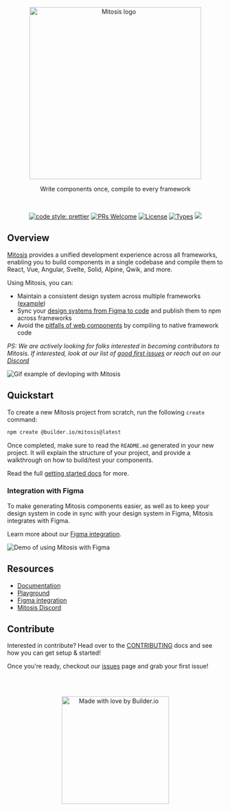 <br>
<br>
<p align="center">
  <picture>
    <source media="(prefers-color-scheme: dark)" srcset="https://cdn.builder.io/api/v1/image/assets%2FYJIGb4i01jvw0SRdL5Bt%2F44413839f214431290930e447572b843">
    <img width="400" alt="Mitosis logo" src="https://cdn.builder.io/api/v1/image/assets%2FYJIGb4i01jvw0SRdL5Bt%2F570f689e59824cb78cf5773350ab4144">
  </picture>
</p>

<p align="center">
  Write components once, compile to every framework
</p>

<br>

<p align="center">
  <a href="https://github.com/prettier/prettier"><img alt="code style: prettier" src="https://img.shields.io/badge/code_style-prettier-ff69b4.svg" /></a>
  <a href="https://github.com/BuilderIO/mitosis/pulls"><img alt="PRs Welcome" src="https://img.shields.io/badge/PRs-welcome-brightgreen.svg" /></a>
  <a href="https://github.com/BuilderIO/mitosis"><img alt="License" src="https://img.shields.io/github/license/BuilderIO/mitosis" /></a>
  <a href="https://www.npmjs.com/package/@builder.io/mitosis"><img alt="Types" src="https://img.shields.io/npm/types/@builder.io/mitosis" /></a>
  <a href="https://www.npmjs.com/package/@builder.io/mitosis" rel="nofollow"><img src="https://img.shields.io/npm/v/@builder.io/mitosis.svg?sanitize=true"></a>
</p>

## Overview

[Mitosis](https://mitosis.builder.io/docs/overview/) provides a unified development experience across all frameworks, enabling you to build components in a single codebase and compile them to React, Vue, Angular, Svelte, Solid, Alpine, Qwik, and more.

Using Mitosis, you can:

- Maintain a consistent design system across multiple frameworks ([example](https://github.com/db-ui/mono))
- Sync your [design systems from Figma to code](https://mitosis.builder.io/docs/figma/) and publish them to npm across frameworks
- Avoid the [pitfalls of web components](https://mitosis.builder.io/docs/overview/) by compiling to native framework code

_PS: We are actively looking for folks interested in becoming contributors to Mitosis. If interested, look at our list of [good first issues](https://github.com/BuilderIO/mitosis/contribute) or reach out on our [Discord](https://discord.gg/yxjk5vn6pn)_

![Gif example of devloping with Mitosis](https://cdn.builder.io/api/v1/file/assets%2FYJIGb4i01jvw0SRdL5Bt%2F868af1e6d9fd4923b18ecd1d892f3a6e)

## Quickstart

To create a new Mitosis project from scratch, run the following `create` command:

```bash
npm create @builder.io/mitosis@latest
```

Once completed, make sure to read the `README.md` generated in your new project. It will explain the structure of your project, and provide a walkthrough on how to build/test your components.

Read the full [getting started docs](https://mitosis.builder.io/docs/quickstart/) for more.

### Integration with Figma

To make generating Mitosis components easier, as well as to keep your design system in code in sync with your design system in Figma, Mitosis integrates with Figma.

Learn more about our [Figma integration](https://mitosis.builder.io/docs/figma).

![Demo of using Mitosis with Figma](https://cdn.builder.io/api/v1/file/assets%2FYJIGb4i01jvw0SRdL5Bt%2Fde65b7d174354c0baf189ee4e652a31b)

## Resources

- [Documentation](https://mitosis.builder.io/docs)
- [Playground](https://mitosis.builder.io/playground)
- [Figma integration](https://mitosis.builder.io/docs/figma/)
- [Mitosis Discord](https://discord.gg/yxjk5vn6pn)

## Contribute

Interested in contribute? Head over to the [CONTRIBUTING](CONTRIBUTING.md) docs and see how you can get setup & started!

Once you're ready, checkout our [issues](https://github.com/BuilderIO/mitosis/contribute) page and grab your first issue!

<br>
<br>
<p align="center">
   <a href="https://www.builder.io/m/developers">
      <picture>
         <source media="(prefers-color-scheme: dark)" srcset="https://user-images.githubusercontent.com/844291/230786554-eb225eeb-2f6b-4286-b8c2-535b1131744a.png">
         <img width="250" alt="Made with love by Builder.io" src="https://user-images.githubusercontent.com/844291/230786555-a58479e4-75f3-4222-a6eb-74c5af953eac.png">
       </picture>
   </a>
</p>
